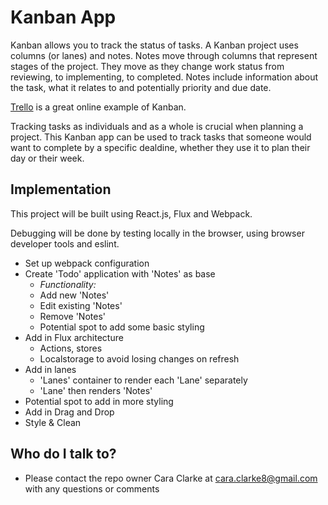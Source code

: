 # Kanban App #

Kanban allows you to track the status of tasks. A Kanban project uses columns (or lanes) and notes. Notes move through columns that represent stages of the project. They move as they change work status from reviewing, to implementing, to completed. Notes include information about the task, what it relates to and potentially priority and due date.

[Trello](https://trello.com/) is a great online example of Kanban.

Tracking tasks as individuals and as a whole is crucial when planning a project. This Kanban app can be used to track tasks that someone would want to complete by a specific dealdine, whether they use it to plan their day or their week.

## Implementation ##

This project will be built using React.js, Flux and Webpack.

Debugging will be done by testing locally in the browser, using browser developer tools and eslint.

- Set up webpack configuration
- Create 'Todo' application with 'Notes' as base
    - *Functionality:*
    - Add new 'Notes'
    - Edit existing 'Notes'
    - Remove 'Notes'
    - Potential spot to add some basic styling
- Add in Flux architecture
    - Actions, stores
    - Localstorage to avoid losing changes on refresh
- Add in lanes
    - 'Lanes' container to render each 'Lane' separately
    - 'Lane' then renders 'Notes'
- Potential spot to add in more styling
- Add in Drag and Drop
- Style & Clean

## Who do I talk to? ##

* Please contact the repo owner Cara Clarke at cara.clarke8@gmail.com with any questions or comments